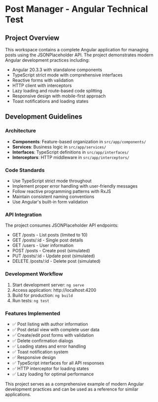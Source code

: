 # Post Manager - Angular Technical Test

## Project Overview

This workspace contains a complete Angular application for managing posts using the JSONPlaceholder API. The project demonstrates modern Angular development practices including:

- Angular 20.3.3 with standalone components
- TypeScript strict mode with comprehensive interfaces
- Reactive forms with validation
- HTTP client with interceptors
- Lazy loading and route-based code splitting
- Responsive design with mobile-first approach
- Toast notifications and loading states

## Development Guidelines

### Architecture

- **Components**: Feature-based organization in `src/app/components/`
- **Services**: Business logic in `src/app/services/`
- **Interfaces**: TypeScript definitions in `src/app/interfaces/`
- **Interceptors**: HTTP middleware in `src/app/interceptors/`

### Code Standards

- Use TypeScript strict mode throughout
- Implement proper error handling with user-friendly messages
- Follow reactive programming patterns with RxJS
- Maintain consistent naming conventions
- Use Angular's built-in form validation

### API Integration

The project consumes JSONPlaceholder API endpoints:

- GET /posts - List posts (limited to 10)
- GET /posts/:id - Single post details
- GET /users - User information
- POST /posts - Create post (simulated)
- PUT /posts/:id - Update post (simulated)
- DELETE /posts/:id - Delete post (simulated)

### Development Workflow

1. Start development server: `ng serve`
2. Access application: http://localhost:4200
3. Build for production: `ng build`
4. Run tests: `ng test`

### Features Implemented

- ✅ Post listing with author information
- ✅ Post detail view with complete user data
- ✅ Create/edit post forms with validation
- ✅ Delete confirmation dialogs
- ✅ Loading states and error handling
- ✅ Toast notification system
- ✅ Responsive design
- ✅ TypeScript interfaces for all API responses
- ✅ HTTP interceptor for loading states
- ✅ Lazy loading for optimal performance

This project serves as a comprehensive example of modern Angular development practices and can be used as a reference for similar applications.
